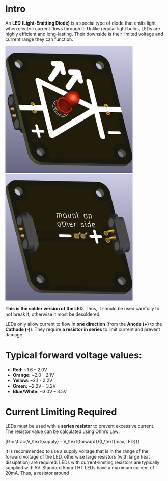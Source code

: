 # Intro  
An **LED (Light-Emitting Diode)** is a special type of diode that emits light when electric current flows through it. Unlike regular light bulbs, LEDs are highly efficient and long-lasting. Their downside is their limited voltage and current range they can function.

<img src="component_LED_THT_TOP.png" alt="Circuit Diagram" width="400"> <img src="component_LED_THT_BOTTOM.png" alt="Circuit Diagram" width="400">

**This is the solder version of the LED**. Thus, it should be used carefully to not break it, otherwise it most be desoldered.

LEDs only allow current to flow in **one direction** (from the **Anode (+)** to the **Cathode (-)**). They require **a resistor in series** to limit current and prevent damage.  

# Typical forward voltage values:  
- **Red:** ~1.6 – 2.0V  
- **Orange:** ~2.0 - 2.1V
- **Yellow:** ~2.1 - 2.2V
- **Green:** ~2.2V – 3.2V  
- **Blue/White:** ~3.0V – 3.5V  

# Current Limiting Required
LEDs must be used with a **series resistor** to prevent excessive current.  
The resistor value can be calculated using Ohm’s Law:  

\[R = \frac{V_\text{supply} - V_\text{forward}}{I_\text{max,LED}}\]

It is recommended to use a supply voltage that is in the range of the forward voltage of the LED, otherwise large resistors (with large heat dissipation) are required. LEDs with current-limiting resistors are typically supplied with 5V. Standard 5mm THT LEDs have a maximum current of 20mA. Thus, a resistor around 
